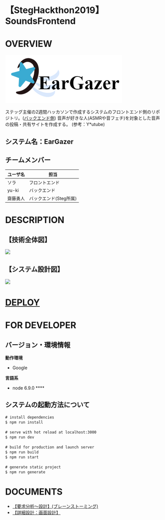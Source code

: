 # 【**StegHackthon2019】SoundsFrontend**

# OVERVIEW
![](https://github.com/SoraY677/SoundsFrontend-StegHackthon2020-/blob/master/static/img/logo.png?raw=true)


ステッグ主催の2週間ハッカソンで作成するシステムのフロントエンド側のリポジトリ。([バックエンド側](https://github.com/yuki-snown/sounds))
音声が好きな人(ASMRや音フェチ)を対象とした音声の投稿・共有サイトを作成する。
(参考：Y*utube)


## システム名：EarGazer
## チームメンバー
| ユーザ名  | 担当             |
| ----- | -------------- |
| ソラ    | フロントエンド        |
| yu-ki | バックエンド         |
| 齋藤勇人  | バックエンド(Steg所属) |

# DESCRIPTION
## 【技術全体図】
![](https://paper-attachments.dropbox.com/s_EBC49EECEC1FF5A12DEADFAA7F225DF217F191E81E6DD260EA278D090758383F_1583648892623_Untitled+Diagram+.png)



## 【システム設計図】
![](https://paper-attachments.dropbox.com/s_EBC49EECEC1FF5A12DEADFAA7F225DF217F191E81E6DD260EA278D090758383F_1582731379217_.png)

# [DEPLOY](https://upbeat-pare-9ccaed.netlify.com/)
# FOR DEVELOPER
## バージョン・環境情報

**動作環境**

- Google

**言語系**

- node 6.9.0 ****


## システムの起動方法について
    # install dependencies
    $ npm run install
    
    # serve with hot reload at localhost:3000
    $ npm run dev
    
    # build for production and launch server
    $ npm run build
    $ npm run start
    
    # generate static project
    $ npm run generate


# DOCUMENTS
- [【要求分析～設計】(ブレーンストーミング)](https://docs.google.com/presentation/d/1mNWX1J8QfB-hAZFYOP1rWPsZEVOfdJL6qjzvunCx0aQ/edit)
- [【詳細設計：画面設計】](https://drive.google.com/file/d/1FyXeoVKOPdDQEAKD9M5tDrO6521s2fvU/view?usp=sharing)

